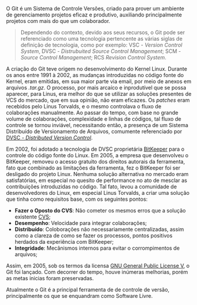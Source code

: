 O Git é um Sistema de Controle Versões, criado para prover um ambiente de gerenciamento projetos eficaz e produtivo, auxiliando principalmente projetos com mais do que um colaborador. 

> Dependendo do contexto, devido aos seus recursos, o Git pode ser referenciado como uma tecnologia pertencente as várias siglas de definição de tecnologia, como por exemplo: VSC - *Version Control System*, DVSC - *Distrubuited Source Control Management*; SCM - *Source Control Management*; RCS *Revision Control System*.

A criação do Git teve origem no desenvolvimento do Kernel Linux. Durante os anos entre 1991 à 2002, as mudanças introduzidas no código fonte do Kernel, eram emitidas, em sua maior parte via email, por meio de anexos em arquivos *.tar.gz*. O processo, por mais arcaíco e inprodutível que se possa aparecer, para Linus, era melhor do que se utilizar as soluções presentes de VCS do mercado, que em sua opinião, não eram eficazes. Os *patches* eram recebidos pelo Linus Torvalds, e o mesmo controlava o fluxo de colaborações manualmente. Ao passar do tempo, com base no grande volume de colaborações, complexidade e linhas de códigos, tal fluxo de controle se tornou inviável, necessitando então, a presença de um Sistema Distribuído de Versionamento de Arquivos, comumente referenciado por [DVSC - *Distributed Version Control*](https://en.wikipedia.org/wiki/Distributed_version_control).

Em 2002, foi adotado a tecnologia de DVSC proprietária [BitKeeper](http://www.bitkeeper.org/) para o controle do código fonte do Linux. Em 2005, a empresa que desenvolveu o BitKeeper, removeu  o acesso gratuito dos direitos autorais da ferramenta, fato que combinado as limitações da ferramenta, fez o BitKeeper foi ser desligado do projeto Linux. Nenhuma solução alternativa no mercado eram satisfatórias, em especial no quesito de performance no ato de mesclar as contribuições introduzidas no código. Tal fato, levou a comunidade de desenvolvedores do Linux, em especial Linus Torvalds, a criar uma solução que tinha como requisitos base, com os seguintes pontos:

- **Fazer o Oposto do CVS**: Não cometer os mesmos erros que a solução existente [CVS](https://en.wikipedia.org/wiki/Concurrent_Versions_System);
- **Desempenho**: Velocidade para integrar colaborações;
- **Distribuído**: Coloborações não necessariamente centralizadas, assim como a clareza de como se fazer os processos, pontos positivos herdados da experiência com BitKeeper;
- **Integridade**: Mecânismos internos para evitar o corrompimentos de arquivos;

Assim, em 2005, sob os termos da licensa [GNU General Public License V](https://www.gnu.org/licenses/old-licenses/gpl-2.0.html), o Git foi lançado. Com decorrer do tempo, houve inúmeras melhorias, porém as metas inicias foram preservadas.

Atualmente o Git é a principal ferramenta de de controle de versão, principalmente os que se enquandram como Software Livre.
